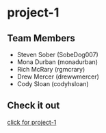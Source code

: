 # project-1
## Team Members
* Steven Sober (SobeDog007)
* Mona Durban (monadurban)
* Rich McRary (rgmcrary)
* Drew Mercer (drewwmercer)
* Cody Sloan (codyhsloan)

## Check it out
  <a href="https://goo.gl/cKhYNR" target="_blank">click for project-1</a>
